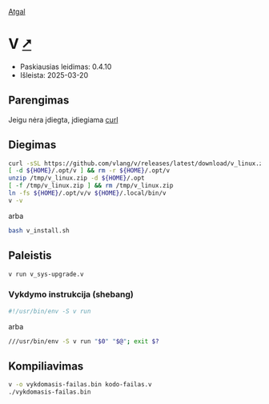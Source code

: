 [Atgal](./readme.md)

# V [&#x2B67;](https://vlang.io/)

* Paskiausias leidimas: 0.4.10
* Išleista: 2025-03-20

## Parengimas

Jeigu nėra įdiegta, įdiegiama [curl](../utils/curl.md)

## Diegimas

```bash
curl -sSL https://github.com/vlang/v/releases/latest/download/v_linux.zip -o /tmp/v_linux.zip
[ -d ${HOME}/.opt/v ] && rm -r ${HOME}/.opt/v
unzip /tmp/v_linux.zip -d ${HOME}/.opt
[ -f /tmp/v_linux.zip ] && rm /tmp/v_linux.zip
ln -fs ${HOME}/.opt/v/v ${HOME}/.local/bin/v
v -v
```

arba

```bash
bash v_install.sh
```

## Paleistis

```bash
v run v_sys-upgrade.v
```

### Vykdymo instrukcija (shebang)

```bash
#!/usr/bin/env -S v run
```

arba

```bash
///usr/bin/env -S v run "$0" "$@"; exit $?
```

## Kompiliavimas

```bash
v -o vykdomasis-failas.bin kodo-failas.v
./vykdomasis-failas.bin
```
